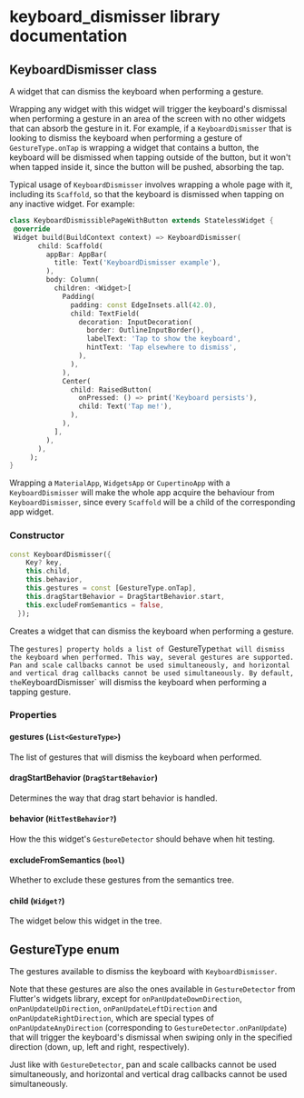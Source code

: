 # keyboard_dismisser library documentation

## KeyboardDismisser class

A widget that can dismiss the keyboard when performing a gesture.

Wrapping any widget with this widget will trigger the keyboard's dismissal
when performing a gesture in an area of the screen with no other widgets
that can absorb the gesture in it. For example, if a `KeyboardDismisser`
that is looking to dismiss the keyboard when performing a gesture of
`GestureType.onTap` is wrapping a widget that contains a button, the
keyboard will be dismissed when tapping outside of the button, but it won't
when tapped inside it, since the button will be pushed, absorbing the tap.

Typical usage of `KeyboardDismisser` involves wrapping a whole page with it,
including its `Scaffold`, so that the keyboard is dismissed when tapping on
any inactive widget. For example:

```dart
class KeyboardDismissiblePageWithButton extends StatelessWidget {
 @override
 Widget build(BuildContext context) => KeyboardDismisser(
       child: Scaffold(
         appBar: AppBar(
           title: Text('KeyboardDismisser example'),
         ),
         body: Column(
           children: <Widget>[
             Padding(
               padding: const EdgeInsets.all(42.0),
               child: TextField(
                 decoration: InputDecoration(
                   border: OutlineInputBorder(),
                   labelText: 'Tap to show the keyboard',
                   hintText: 'Tap elsewhere to dismiss',
                 ),
               ),
             ),
             Center(
               child: RaisedButton(
                 onPressed: () => print('Keyboard persists'),
                 child: Text('Tap me!'),
               ),
             ),
           ],
         ),
       ),
     );
}
```

Wrapping a `MaterialApp`, `WidgetsApp` or `CupertinoApp` with a
`KeyboardDismisser` will make the whole app acquire the behaviour from
`KeyboardDismisser`, since every `Scaffold` will be a child of the
corresponding app widget.


### Constructor

```dart
const KeyboardDismisser({
    Key? key,
    this.child,
    this.behavior,
    this.gestures = const [GestureType.onTap],
    this.dragStartBehavior = DragStartBehavior.start,
    this.excludeFromSemantics = false,
  });
```
 Creates a widget that can dismiss the keyboard when performing a gesture.

The `gestures] property holds a list of `GestureType` that will dismiss
the keyboard when performed. This way, several gestures are supported.
Pan and scale callbacks cannot be used simultaneously, and horizontal and
vertical drag callbacks cannot be used simultaneously. By default, the
`KeyboardDismisser` will dismiss the keyboard when performing a tapping
gesture.

### Properties

#### gestures (`List<GestureType>`)

The list of gestures that will dismiss the keyboard when performed.

#### dragStartBehavior (`DragStartBehavior`)

Determines the way that drag start behavior is handled.

#### behavior (`HitTestBehavior?`)

How the this widget's `GestureDetector` should behave when hit testing.

#### excludeFromSemantics (`bool`)

Whether to exclude these gestures from the semantics tree.

#### child (`Widget?`)

The widget below this widget in the tree.


## GestureType enum

The gestures available to dismiss the keyboard with `KeyboardDismisser`.

Note that these gestures are also the ones available in `GestureDetector`
from Flutter's widgets library, except for `onPanUpdateDownDirection`,
`onPanUpdateUpDirection`, `onPanUpdateLeftDirection` and
`onPanUpdateRightDirection`, which are special types of
`onPanUpdateAnyDirection` (corresponding to `GestureDetector.onPanUpdate`)
that will trigger the keyboard's dismissal when swiping only in the
specified direction (down, up, left and right, respectively).

Just like with `GestureDetector`, pan and scale callbacks cannot be used
simultaneously, and horizontal and vertical drag callbacks cannot be used
simultaneously.